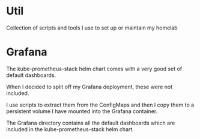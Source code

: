 # Util

Collection of scripts and tools I use to set up or maintain my homelab

# Grafana

The kube-prometheus-stack helm chart comes with a very good set of default dashboards.

When I decided to split off my Grafana deployment, these were not included.

I use scripts to extract them from the ConfigMaps and then I copy them to a persistent volume I have mounted into the Grafana container.

The Grafana directory contains all the default dashboards which are included in the kube-prometheus-stack helm chart.
